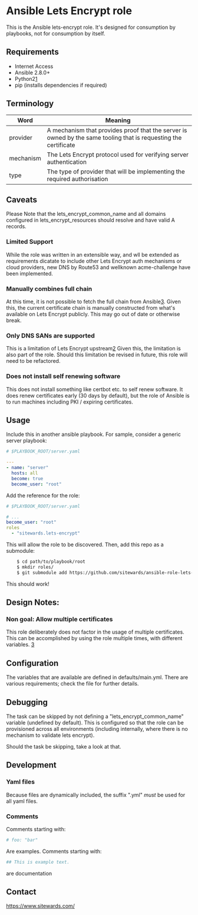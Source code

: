 # Ansible Lets Encrypt role

This is the Ansible lets-encrypt role. It's designed for consumption by playbooks, not for consumption by
itself.

## Requirements

- Internet Access
- Ansible 2.8.0+
- Python2[1](https://github.com/ansible/ansible/issues/30690)
- pip (installs dependencies if required)

## Terminology

| Word      | Meaning                                                                                                          |
|-----------|------------------------------------------------------------------------------------------------------------------|
| provider  | A mechanism that provides proof that the server is owned by the same tooling that is requesting the certificate  |
| mechanism | The Lets Encrypt protocol used for verifying server authentication                                               |
| type      | The type of provider that will be implementing the required authorisation                                        |

## Caveats
Please Note that the lets_encrypt_common_name and all domains configured in lets_encrypt_resources should resolve and have valid A records.

### Limited Support

While the role was written in an extensible way, and wll be extended as requirements dicatate to include other
Lets Encrypt auth mechanisms or cloud providers, new DNS by Route53 and wellknown acme-challenge have been implemented.

### Manually combines full chain

At this time, it is not possible to fetch the full chain from Ansible[3](https://github.com/ansible/ansible/pull/22074).
Given this, the current certificate chain is manually constructed from what's available on Lets Encrypt publicly.
This may go out of date or otherwise break.

### Only DNS SANs are supported

This is a limitation of Lets Encrypt upstream[2](https://community.letsencrypt.org/t/register-ip-as-san-for-my-domain/12703)
Given this, the limitation is also part of the role. Should this limitation be revised in future, this role will need
to be refactored.

### Does not install self renewing software

This does not install something like certbot etc. to self renew software. It does renew certificates early (30 days by
default), but the role of Ansible is to run machines including PKI / expiring certificates.

## Usage

Include this in another ansible playbook. For sample, consider a generic server playbook:

```yaml
# $PLAYBOOK_ROOT/server.yaml

---
- name: "server"
  hosts: all
  become: true
  become_user: "root"
```

Add the reference for the role:

```yaml
# $PLAYBOOK_ROOT/server.yaml

# ...
become_user: "root"
roles
  - "sitewards.lets-encrypt"
```

This will allow the role to be discovered. Then, add this repo as a submodule:

```bash
    $ cd path/to/playbook/root
    $ mkdir roles/
    $ git submodule add https://github.com/sitewards/ansible-role-lets-encrypt roles/sitewards.lets-encrypt
```

This should work!

## Design Notes:

### Non goal: Allow multiple certificates

This role deliberately does not factor in the usage of multiple certificates. This can be accomplished by using the role
multiple times, with different variables. [3](https://stackoverflow.com/questions/32802956/ansible-running-role-multiple-times-with-different-parameter-sets)

## Configuration

The variables that are available are defined in defaults/main.yml. There are various requirements; check the file for
further details.

## Debugging

The task can be skipped by not defining a "lets_encrypt_common_name" variable (undefined by default). This is configured
so that the role can be provisioned across all environments (including internally, where there is no mechanism to
validate lets encrypt).

Should the task be skipping, take a look at that.

## Development

### Yaml files

Because files are dynamically included, the suffix ".yml" *must* be used for all yaml files.

### Comments

Comments starting with:

```yaml
# foo: "bar"
```

Are examples. Comments starting with:

```yaml
## This is example text.
```

are documentation

## Contact

https://www.sitewards.com/
